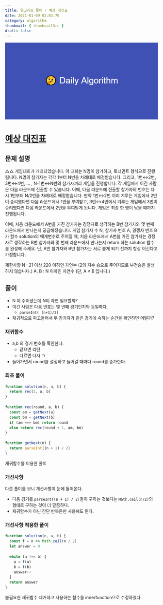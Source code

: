 ```yaml
---
title: 알고리즘 풀이 - 예상 대진표
date: 2021-01-09 03:03:76
category: algorithm
thumbnail: { thumbnailSrc }
draft: false
---
```


![picture 22](images/2021-03-09/ba0118f82c0feeca7e76871c011166f54043143d3dd0994493963b5334b3472f.png)

# [예상 대진표](https://programmers.co.kr/learn/courses/30/lessons/12985)

## 문제 설명

△△ 게임대회가 개최되었습니다. 이 대회는 N명이 참가하고, 토너먼트 형식으로 진행됩니다. N명의 참가자는 각각 1부터 N번을 차례대로 배정받습니다. 그리고, 1번↔2번, 3번↔4번, ... , N-1번↔N번의 참가자끼리 게임을 진행합니다. 각 게임에서 이긴 사람은 다음 라운드에 진출할 수 있습니다. 이때, 다음 라운드에 진출할 참가자의 번호는 다시 1번부터 N/2번을 차례대로 배정받습니다. 만약 1번↔2번 끼리 겨루는 게임에서 2번이 승리했다면 다음 라운드에서 1번을 부여받고, 3번↔4번에서 겨루는 게임에서 3번이 승리했다면 다음 라운드에서 2번을 부여받게 됩니다. 게임은 최종 한 명이 남을 때까지 진행됩니다.

이때, 처음 라운드에서 A번을 가진 참가자는 경쟁자로 생각하는 B번 참가자와 몇 번째 라운드에서 만나는지 궁금해졌습니다. 게임 참가자 수 N, 참가자 번호 A, 경쟁자 번호 B가 함수 solution의 매개변수로 주어질 때, 처음 라운드에서 A번을 가진 참가자는 경쟁자로 생각하는 B번 참가자와 몇 번째 라운드에서 만나는지 return 하는 solution 함수를 완성해 주세요. 단, A번 참가자와 B번 참가자는 서로 붙게 되기 전까지 항상 이긴다고 가정합니다.

제한사항
N : 21 이상 220 이하인 자연수 (2의 지수 승으로 주어지므로 부전승은 발생하지 않습니다.)
A, B : N 이하인 자연수 (단, A ≠ B 입니다.)

## 풀이

- N 이 주어졌는데 N이 과연 필요할까?
- 이긴 사람은 다음 번호는 몇 번째 경기인지와 동일하다.
  - `parseInt( (n+1)/2)`
- 재귀적으로 파고들어서 두 참가자가 같은 경기에 속하는 순간을 확인하면 어떨까?

### 재귀함수

- a,b 의 경기 번호를 확인한다.
  - 같으면 리턴
  - 다르면 다시 ㄱ
- 들어가면서 round를 설정하고 들어갈 때마다 round를 증가한다.

### 최초 풀이

```javascript
function solution(n, a, b) {
  return rec(1, a, b)
}

function rec(round, a, b) {
  const am = getNext(a)
  const bm = getNext(b)
  if (am === bm) return round
  else return rec(round + 1, am, bm)
}

function getNext(n) {
  return parseInt((n + 1) / 2)
}
```

재귀함수를 이용한 풀이

### 개선사항

다른 풀이를 보니 개선사항이 눈에 들어온다.

- 다음 경기를 `parseInt((n + 1) / 2)`같이 구하는 것보다는 `Math.ceil(n/2)`의 형태로 구하는 것이 더 깔끔하다.
- 재귀함수가 아닌 간단 반복문만 사용해도 된다.

### 개선사항 적용한 풀이

```javascript
function solution(n, a, b) {
  const f = n => Math.ceil(n / 2)
  let answer = 0

  while (a !== b) {
    a = f(a)
    b = f(b)
    answer++
  }
  return answer
}
```

불필요한 재귀함수 제거하고 사용하는 함수를 innerfunction으로 수정하였다.
